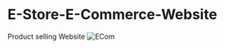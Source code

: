 # E-Store-E-Commerce-Website
Product selling Website
![ECom](https://github.com/user-attachments/assets/32b3c813-cb8f-4ceb-af89-7323a72059b5)
